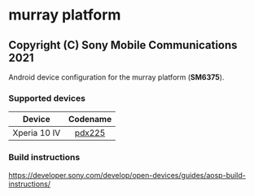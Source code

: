 murray platform
============
Copyright (C) Sony Mobile Communications 2021
---------------------------------------------

Android device configuration for the murray platform (**SM6375**).

### Supported devices

| Device | Codename |
|-|:-:|
| Xperia 10 IV | [pdx225](https://github.com/sonyxperiadev/device-sony-pdx225) |

### Build instructions

https://developer.sony.com/develop/open-devices/guides/aosp-build-instructions/
